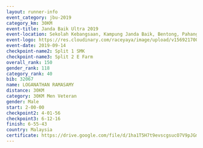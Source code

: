 ```yaml
---
layout: runner-info 
event_category: jbu-2019 
category_km: 30KM 
event-title: Janda Baik Ultra 2019 
event-location: Sekolah Kebangsaan, Kampung Janda Baik, Bentong, Pahang, Malaysia 
event-logo: https://res.cloudinary.com/raceyaya/image/upload/v1569217009/logo/janda-baik_vch1pc.jpg 
event-date: 2019-09-14 
checkpoint-name2: Split 1 SMK 
checkpoint-name3: Split 2 E Farm 
overall_rank: 150
gender_rank: 118
category_rank: 40
bib: 32067
name: LOGANATHAN RAMASAMY
distance: 30KM
category: 30KM Men Veteran
gender: Male
start: 2-00-00
checkpoint2: 4-01-56
checkpoint3: 6-12-16
finish: 6-55-43
country: Malaysia
certificate: https://drive.google.com/file/d/1ha1T5H7t9evscgsucO7V9pJGmb6DX7nY/view?usp=sharing
---
```

